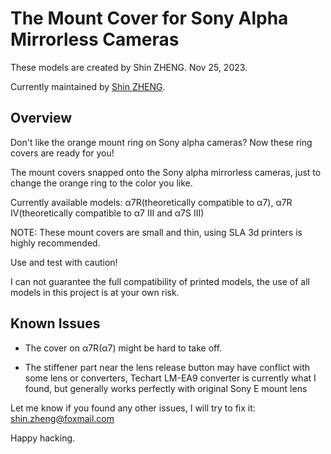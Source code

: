 # The Mount Cover for Sony Alpha Mirrorless Cameras

These models are created by Shin ZHENG. Nov 25, 2023.

Currently maintained by [Shin ZHENG](shin.zheng@foxmail.com).

## Overview

Don't like the orange mount ring on Sony alpha cameras? Now these ring covers are ready for you! 

The mount covers snapped onto the Sony alpha mirrorless cameras, just to change the orange ring to the color you like.

Currently available models: α7R(theoretically compatible to α7), α7R IV(theoretically compatible to α7 III and α7S III)

NOTE: These mount covers are small and thin, using SLA 3d printers is highly recommended.

Use and test with caution!

I can not guarantee the full compatibility of printed models, the use of all models in this project is at your own risk.

## Known Issues

- The cover on α7R(α7) might be hard to take off.

- The stiffener part near the lens release button may have conflict with some lens or converters, Techart LM-EA9 converter is currently what I found, but generally works perfectly with original Sony E mount lens

Let me know if you found any other issues, I will try to fix it: shin.zheng@foxmail.com

Happy hacking.

